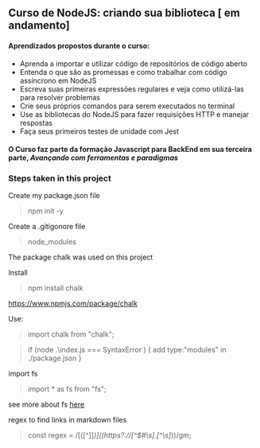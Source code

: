 ## Curso de NodeJS: criando sua biblioteca [ em andamento]

#### Aprendizados propostos durante o curso:

- Aprenda a importar e utilizar código de repositórios de código aberto
- Entenda o que são as promessas e como trabalhar com código assíncrono em NodeJS
- Escreva suas primeiras expressões regulares e veja como utilizá-las para resolver problemas
- Crie seus próprios comandos para serem executados no terminal
- Use as bibliotecas do NodeJS para fazer requisições HTTP e manejar respostas
- Faça seus primeiros testes de unidade com Jest

#### O Curso faz parte da formação Javascript para BackEnd em sua terceira parte, _Avançando com ferramentas e paradigmas_

### Steps taken in this project

Create my package.json file

> npm init -y

Create a .gitigonore file

> node_modules

The package chalk was used on this project

Install

> npm install chalk

https://www.npmjs.com/package/chalk

Use:

> import chalk from "chalk";

> if (node .\index.js === SyntaxError ) {
> add type:"modules" in ./package.json
> }

import fs

> import \* as fs from "fs";

see more about fs [here](https://nodejs.org/en/knowledge/file-system/how-to-read-files-in-nodejs/)

regex to find links in markdown files

> const regex = /\[([^\]]_)\]\((https?:\/\/[^$#\s].[^\s]_)\)/gm;
